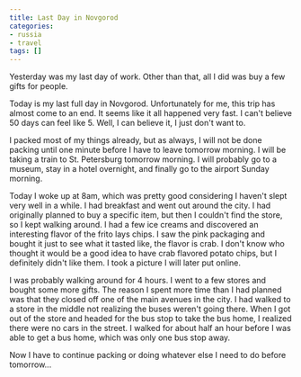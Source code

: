 ```yaml
---
title: Last Day in Novgorod
categories:
- russia
- travel
tags: []
---
```

Yesterday was my last day of work. Other than that, all I did was buy a few gifts for people.

Today is my last full day in Novgorod. Unfortunately for me, this trip has almost come to an end. It seems like it all happened very fast. I can't believe 50 days can feel like 5. Well, I can believe it, I just don't want to.

I packed most of my things already, but as always, I will not be done packing until one minute before I have to leave tomorrow morning. I will be taking a train to St. Petersburg tomorrow morning. I will probably go to a museum, stay in a hotel overnight, and finally go to the airport Sunday morning.

Today I woke up at 8am, which was pretty good considering I haven't slept very well in a while. I had breakfast and went out around the city. I had originally planned to buy a specific item, but then I couldn't find the store, so I kept walking around. I had a few ice creams and discovered an interesting flavor of the frito lays chips. I saw the pink packaging and bought it just to see what it tasted like, the flavor is crab. I don't know who thought it would be a good idea to have crab flavored potato chips, but I definitely didn't like them. I took a picture I will later put online.

I was probably walking around for 4 hours. I went to a few stores and bought some more gifts. The reason I spent more time than I had planned was that they closed off one of the main avenues in the city. I had walked to a store in the middle not realizing the buses weren't going there. When I got out of the store and headed for the bus stop to take the bus home, I realized there were no cars in the street. I walked for about half an hour before I was able to get a bus home, which was only one bus stop away.

Now I have to continue packing or doing whatever else I need to do before tomorrow...

